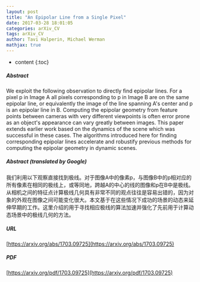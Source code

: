 ```yaml
---
layout: post
title: "An Epipolar Line from a Single Pixel"
date: 2017-03-28 18:01:05
categories: arXiv_CV
tags: arXiv_CV
author: Tavi Halperin, Michael Werman
mathjax: true
---
```


* content
{:toc}

##### Abstract
We exploit the following observation to directly find epipolar lines. For a pixel p in Image A all pixels corresponding to p in Image B are on the same epipolar line, or equivalently the image of the line spanning A's center and p is an epipolar line in B. Computing the epipolar geometry from feature points between cameras with very different viewpoints is often error prone as an object's appearance can vary greatly between images. This paper extends earlier work based on the dynamics of the scene which was successful in these cases. The algorithms introduced here for finding corresponding epipolar lines accelerate and robustify previous methods for computing the epipolar geometry in dynamic scenes.

##### Abstract (translated by Google)
我们利用以下观察直接找到极线。对于图像A中的像素p，与图像B中的p相对应的所有像素在相同的极线上，或等同地，跨越A的中心的线的图像和p在B中是极线。从相机之间的特征点计算极线几何具有非常不同的观点往往是容易出错的，因为对象的外观在图像之间可能变化很大。本文基于在这些情况下成功的场景的动态来延伸早期的工作。这里介绍的用于寻找相应极线的算法加速并强化了先前用于计算动态场景中的极线几何的方法。

##### URL
[https://arxiv.org/abs/1703.09725](https://arxiv.org/abs/1703.09725)

##### PDF
[https://arxiv.org/pdf/1703.09725](https://arxiv.org/pdf/1703.09725)

